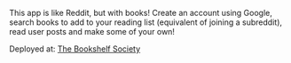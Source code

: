 This app is like Reddit, but with books! Create an account using Google, search books to add to your reading list (equivalent of joining a subreddit), read user posts and make some of your own!

Deployed at: [The Bookshelf Society](https://bookshelf-society.netlify.app/)
